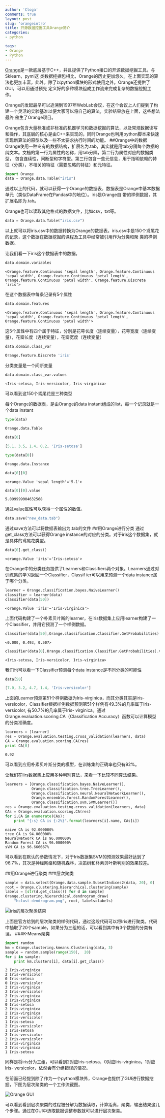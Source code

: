 ```yaml
---
author: 'Cloga'
comments: true
layout: post
slug: 'orangeintro'
title: 开源数据挖掘工具Orange简介
categories:
- python

tags:
- Orange
- Python
---
```


[Orange](http://orange.biolab.si/)是一款底层基于C++，并且提供了Python接口的开源数据挖掘工具。与Sklearn，pyml这
类数据挖掘包相比，Orange的历史更加悠久，在上面实现的算法也更加丰富，此外，除了以python模块的形式使用之外，Orange还提供了GUI，可以用通过预先
定义好的多种模块组成工作流来完成复杂的数据挖掘工作。

Orange的发起最早可以追溯到1997年WebLab会议，在这个会议上人们提到了构建一个灵活的实验基准以便大家可以将自己的算法，实验结果放在上面，这些想法最终
催生了Orange项目。

Orange包含大量标准或非标准的机器学习和数据挖掘的算法，以及常规数据读写和操作，其底层的核心是由C++来实现的，同时Orange也利用python脚本来快速
实现新算法的原型以及一些不太要求执行时间的功能。
##Orange中的数据
Orange使用一种专有的数据结构，扩展名为.tab，其实就是用tab分隔每个数据的纯文本。文档的第一行为属性的名称，用tab分隔，第二行为属性对应的数据类型，
包含连续性，间断型和字符型。第三行包含一些元信息，用于指明依赖的特征（分类），不相关的特征（需要忽略的特征）和元特征。

```python
import Orange
data = Orange.data.Table("iris")
```
通过以上的代码，就可以获得一个Orange的数据表，数据表是Orange中基本数据单元（类似DataFrame在Pandas中的地位）。iris是Orange自
带的样例数据，其扩展名即为.tab。

Orange也可以读取其他格式的数据文件，比如csv，txt等。

```python
data = Orange.data.Table("iris.csv")
```
以上就可以将iris.csv中的数据转换为Orange的数据表。iris.csv中是150个鸢尾花的记录，这个数据在数据挖掘的课程及工具中经常被引用作为分类和聚
类的样例数据。

让我们看一下iris这个数据表中的数据。

```python
data.domain.variables
```

```
<Orange.feature.Continuous 'sepal length', Orange.feature.Continuous 'sepal width', Orange.feature.Continuous 'petal length', Orange.feature.Continuous 'petal width', Orange.feature.Discrete 'iris'>
```


在这个数据表中每条记录有5个属性

```python
data.domain.features
```


```
<Orange.feature.Continuous 'sepal length', Orange.feature.Continuous 'sepal width', Orange.feature.Continuous 'petal length', Orange.feature.Continuous 'petal width'>
```


这5个属性中有四个属于特征，分别是花萼长度（连续变量），花萼宽度（连续变量），花瓣长度（连续变量），花瓣宽度（连续变量）

```python
data.domain.class_var
```


```python
Orange.feature.Discrete 'iris'
```


分类变量是一个间断变量

```python
data.domain.class_var.values
```


```python
<Iris-setosa, Iris-versicolor, Iris-virginica>
```


可以看到这150个鸢尾花是三种类型

每个Orange的数据表，是由Orange的data instant组成的list，每一个记录就是一个data instant

```python
type(data)
```


```python
Orange.data.Table
```


```python
data[0]
```

```python
[5.1, 3.5, 1.4, 0.2, 'Iris-setosa']
```


```python
type(data[0])
```


```python
Orange.data.Instance
```


```python
data[0][0]
```


```
<orange.Value 'sepal length'='5.1'>
```


```python
data[0][0].value
```


```
5.099999904632568
```


通过value属性可以获得一个属性的数值。

```python
data.save("new_data.tab")
```
通过save方法可以将数据表输出为.tab的文件
##用Orange进行分类
通过get_class方法可以获得Orange instance的对应的分类。对于iris这个数据集，就是具体的鸢尾花类型。

```python
data[0].get_class()
```


```
<orange.Value 'iris'='Iris-setosa'>
```


在Orange中的分类任务提供了Learners和Classifiers两个对象。Learners通过对训练集的学习返回一个Classifier，Classif
ier可以用来预测一个data instance属于哪个分类。




```python
learner = Orange.classification.bayes.NaiveLearner()
classifier = learner(data)
classifier(data[50])
```


```
<orange.Value 'iris'='Iris-virginica'>
```


上面代码构建了一个朴素贝叶斯的learner，在iris数据集上应用learner构建了一个Classifier，并用它预测了一个样例数据。

```python
classifier(data[50],Orange.classification.Classifier.GetProbabilities)
```


```
<0.000, 0.493, 0.507>
```


```python
classifier(data[0],Orange.classification.Classifier.GetProbabilities).variable.values
```


```
<Iris-setosa, Iris-versicolor, Iris-virginica>
```


我们也可以看一下Classifier预测每个data instance是不同分类的可能性

```python
data[50]
```


```python
[7.0, 3.2, 4.7, 1.4, 'Iris-versicolor']
```


上面的Learner预测第51个样例数据为Iris-virginica，而其分类其实是Iris-
versicolor，Classifier根据样例数据预测第51个样例有49.3%的几率属于Iris-versicolor, 有50.7%的几率属于Iris-
virginica。通过Orange.evaluation.scoring.CA（Classification Accuracy）函数可以计算模型的分类准确度。

```python
learners = [learner]
res = Orange.evaluation.testing.cross_validation(learners, data)
CA = Orange.evaluation.scoring.CA(res)
print CA[0]
```

```
0.92
```

可以看到应用朴素贝叶斯分类的模型，在训练集的正确率也只有92%。

让我们在Iirs数据集上应用多种判别算法，来看一下比较不同算法结果。

```python
learners = [Orange.classification.bayes.NaiveLearner(),
            Orange.classification.tree.TreeLearner(),
            Orange.classification.neural.NeuralNetworkLearner(),
            Orange.ensemble.forest.RandomForestLearner(),
            Orange.classification.svm.SVMLearner()]
res = Orange.evaluation.testing.cross_validation(learners, data)
CAs = Orange.evaluation.scoring.CA(res)
for i,CA in enumerate(CAs):
    print "{:s} CA is {:2%}".format(learners[i].name, CAs[i])
```

```
naive CA is 92.000000%
tree CA is 94.000000%
NeuralNetwork CA is 96.000000%
Random Forest CA is 96.000000%
sVM CA is 96.666667%
```

可以看到在默认的参数情况下，对于Iris数据集SVM的预测效果最好达到了96.7%，其次是神经网络和随机森林，决策树和朴素贝叶斯判别的效果较差。

##用Orange进行聚类
###层次聚类

```python
sample = data.select(Orange.data.sample.SubsetIndices2(data, 20), 0)
root = Orange.clustering.hierarchical.clustering(sample)
labels = [str(d.get_class()) for d in sample]
Orange.clustering.hierarchical.dendrogram_draw(
    "hclust-dendrogram.png", root, labels=labels) 
```

![iris的层次聚类结果](/files/hclust-dendrogram.png)

上面是官方给到的层次聚类的样例代码，通过这段代码可以将Iris进行聚类。代码中抽取了20个sample，如果分为三组的话，可以看到其中有3个数据的分类有误。
###K-Means聚类

```python
import random
km = Orange.clustering.kmeans.Clustering(data, 3)
sample = random.sample(range(150),  20)
for i in sample:
    print km.clusters[i], data[i].get_class()
```
```
2 Iris-virginica
2 Iris-versicolor
0 Iris-setosa
0 Iris-versicolor
2 Iris-virginica
2 Iris-versicolor
2 Iris-virginica
2 Iris-virginica
0 Iris-setosa
2 Iris-virginica
2 Iris-virginica
2 Iris-versicolor
1 Iris-setosa
2 Iris-versicolor
1 Iris-setosa
2 Iris-versicolor
2 Iris-versicolor
2 Iris-virginica
2 Iris-virginica
1 Iris-setosa
```

同样是将iris分为三组，可以看到2对应Iris-setosa，0对应Iris-virginica，1对应Iris-
versicolor，依然会有分组错误的情况。

在前面已经提到除了作为一个python模块外，Orange也提供了GUI进行数据挖掘，下图为层次聚类的一个工作流截图。

![Orange GUI](/files/Orange.png)

可以看到看到层次聚类的过程被分解为数据读取，计算距离，聚类，输出结果这几个步骤。通过在GUI中选取数据调整参数就可以进行层次聚类。

